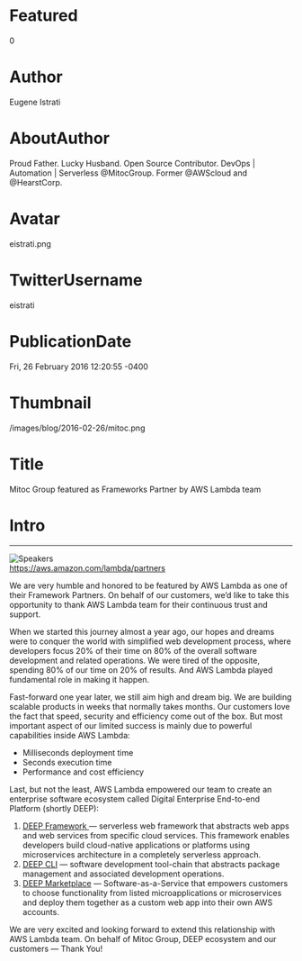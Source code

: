 # Featured
0

# Author
Eugene Istrati

# AboutAuthor
Proud Father. Lucky Husband. Open Source Contributor. DevOps | Automation | Serverless @MitocGroup. Former @AWScloud and @HearstCorp.

# Avatar
eistrati.png

# TwitterUsername
eistrati

# PublicationDate
Fri, 26 February 2016 12:20:55 -0400

# Thumbnail
/images/blog/2016-02-26/mitoc.png

# Title
Mitoc Group featured as Frameworks Partner by AWS Lambda team

# Intro

---

<div class="padd25px">
    <img src="/images/blog/2016-04-18/speakers.png" alt="Speakers" />
    <div class="center img-description"><a href="https://aws.amazon.com/lambda/partners">https://aws.amazon.com/lambda/partners</a></div>
</div>

We are very humble and honored to be featured by AWS Lambda as one of their Framework Partners. On behalf of our customers, we’d like to take this opportunity to thank AWS Lambda team for their continuous trust and support.

When we started this journey almost a year ago, our hopes and dreams were to conquer the world with simplified web development process, where developers focus 20% of their time on 80% of the overall software development and related operations. We were tired of the opposite, spending 80% of our time on 20% of results. And AWS Lambda played fundamental role in making it happen.

Fast-forward one year later, we still aim high and dream big. We are building scalable products in weeks that normally takes months. Our customers love the fact that speed, security and efficiency come out of the box. But most important aspect of our limited success is mainly due to powerful capabilities inside AWS Lambda:

- Milliseconds deployment time
- Seconds execution time
- Performance and cost efficiency

Last, but not the least, AWS Lambda empowered our team to create an enterprise software ecosystem called Digital Enterprise End-to-end Platform (shortly DEEP):

1. [DEEP Framework ](https://github.com/MitocGroup/deep-framework)— serverless web framework that abstracts web apps and web services from specific cloud services. This framework enables developers build cloud-native applications or platforms using microservices architecture in a completely serverless approach.
2. [DEEP CLI](https://www.npmjs.com/package/deepify) — software development tool-chain that abstracts package management and associated development operations.
3. [DEEP Marketplace](https://www.deep.mg/) — Software-as-a-Service that empowers customers to choose functionality from listed microapplications or microservices and deploy them together as a custom web app into their own AWS accounts.

We are very excited and looking forward to extend this relationship with AWS Lambda team. On behalf of Mitoc Group, DEEP ecosystem and our customers — Thank You!
